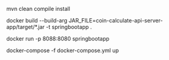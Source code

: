 mvn clean compile install

docker build --build-arg JAR_FILE=coin-calculate-api-server-app/target/*.jar -t springbootapp .

docker run -p 8088:8080 springbootapp  


docker-compose -f docker-compose.yml up

